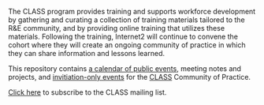 The CLASS program provides training and supports workforce development by gathering and curating a collection of training materials tailored to the R&E community, and by providing online training that utilizes these materials. Following the training, Internet2 will continue to convene the cohort where they will create an ongoing community of practice in which they can share information and lessons learned.

This repository contains [a calendar of public events](./public-calendar.md), meeting notes and projects, and [invitiation-only events](./community-calendar.md) for the [CLASS](https://internet2.edu/cloud/cloud-learning-and-skills-sessions/) Community of Practice. 

[Click here](https://lists.internet2.edu/sympa/info/class-announce) to subscribe to the CLASS mailing list. 
